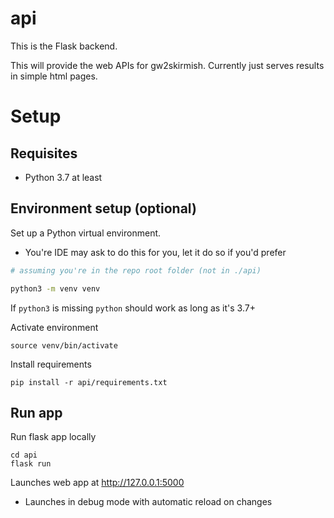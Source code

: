 # api

This is the Flask backend.

This will provide the web APIs for gw2skirmish. Currently just serves results in simple html pages.

# Setup

## Requisites
- Python 3.7 at least

## Environment setup (optional)
Set up a Python virtual environment.
- You're IDE may ask to do this for you, let it do so if you'd prefer 
```sh
# assuming you're in the repo root folder (not in ./api)

python3 -m venv venv
```
If `python3` is missing `python` should work as long as it's 3.7+

Activate environment
```
source venv/bin/activate
```

Install requirements
```
pip install -r api/requirements.txt
```

## Run app
Run flask app locally
```
cd api
flask run 
```

Launches web app at http://127.0.0.1:5000 
- Launches in debug mode with automatic reload on changes





